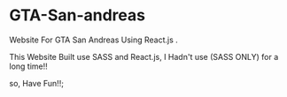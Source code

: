 # GTA-San-andreas
Website For GTA San Andreas Using React.js .

This Website Built use SASS and React.js, I Hadn't use (SASS ONLY) for a long time!!


so, Have Fun!!;